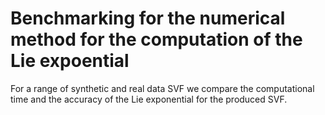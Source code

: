 # Benchmarking for the numerical method for the computation of the Lie expoential

For a range of synthetic and real data SVF we compare the computational time and the accuracy of the
Lie exponential for the produced SVF.